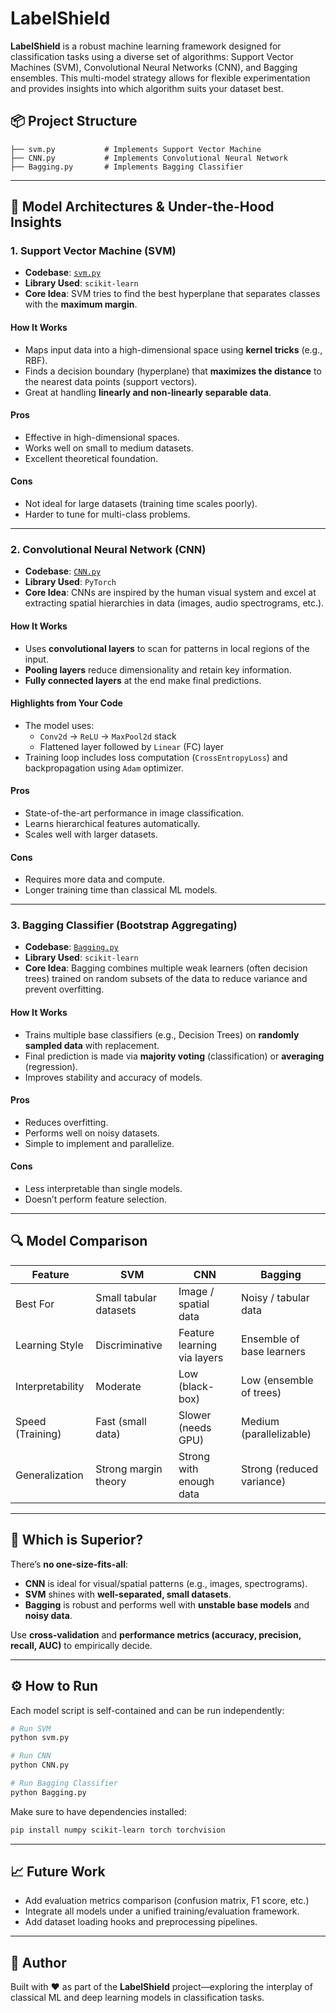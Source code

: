 
# LabelShield

**LabelShield** is a robust machine learning framework designed for classification tasks using a diverse set of algorithms: Support Vector Machines (SVM), Convolutional Neural Networks (CNN), and Bagging ensembles. This multi-model strategy allows for flexible experimentation and provides insights into which algorithm suits your dataset best.

## 📦 Project Structure

```
├── svm.py           # Implements Support Vector Machine
├── CNN.py           # Implements Convolutional Neural Network
├── Bagging.py       # Implements Bagging Classifier
```

---

## 🧠 Model Architectures & Under-the-Hood Insights

### 1. Support Vector Machine (SVM)

- **Codebase**: [`svm.py`](./svm.py)
- **Library Used**: `scikit-learn`
- **Core Idea**: SVM tries to find the best hyperplane that separates classes with the **maximum margin**.

#### How It Works
- Maps input data into a high-dimensional space using **kernel tricks** (e.g., RBF).
- Finds a decision boundary (hyperplane) that **maximizes the distance** to the nearest data points (support vectors).
- Great at handling **linearly and non-linearly separable data**.

#### Pros
- Effective in high-dimensional spaces.
- Works well on small to medium datasets.
- Excellent theoretical foundation.

#### Cons
- Not ideal for large datasets (training time scales poorly).
- Harder to tune for multi-class problems.

---

### 2. Convolutional Neural Network (CNN)

- **Codebase**: [`CNN.py`](./CNN.py)
- **Library Used**: `PyTorch`
- **Core Idea**: CNNs are inspired by the human visual system and excel at extracting spatial hierarchies in data (images, audio spectrograms, etc.).

#### How It Works
- Uses **convolutional layers** to scan for patterns in local regions of the input.
- **Pooling layers** reduce dimensionality and retain key information.
- **Fully connected layers** at the end make final predictions.

#### Highlights from Your Code
- The model uses:
  - `Conv2d` → `ReLU` → `MaxPool2d` stack
  - Flattened layer followed by `Linear` (FC) layer
- Training loop includes loss computation (`CrossEntropyLoss`) and backpropagation using `Adam` optimizer.

#### Pros
- State-of-the-art performance in image classification.
- Learns hierarchical features automatically.
- Scales well with larger datasets.

#### Cons
- Requires more data and compute.
- Longer training time than classical ML models.

---

### 3. Bagging Classifier (Bootstrap Aggregating)

- **Codebase**: [`Bagging.py`](./Bagging.py)
- **Library Used**: `scikit-learn`
- **Core Idea**: Bagging combines multiple weak learners (often decision trees) trained on random subsets of the data to reduce variance and prevent overfitting.

#### How It Works
- Trains multiple base classifiers (e.g., Decision Trees) on **randomly sampled data** with replacement.
- Final prediction is made via **majority voting** (classification) or **averaging** (regression).
- Improves stability and accuracy of models.

#### Pros
- Reduces overfitting.
- Performs well on noisy datasets.
- Simple to implement and parallelize.

#### Cons
- Less interpretable than single models.
- Doesn’t perform feature selection.

---

## 🔍 Model Comparison

| Feature                | SVM                      | CNN                             | Bagging                          |
|------------------------|--------------------------|----------------------------------|----------------------------------|
| Best For               | Small tabular datasets   | Image / spatial data            | Noisy / tabular data             |
| Learning Style         | Discriminative           | Feature learning via layers     | Ensemble of base learners        |
| Interpretability       | Moderate                 | Low (black-box)                 | Low (ensemble of trees)          |
| Speed (Training)       | Fast (small data)        | Slower (needs GPU)              | Medium (parallelizable)          |
| Generalization         | Strong margin theory     | Strong with enough data         | Strong (reduced variance)        |

---

## 🥇 Which is Superior?

There’s **no one-size-fits-all**:

- **CNN** is ideal for visual/spatial patterns (e.g., images, spectrograms).
- **SVM** shines with **well-separated, small datasets**.
- **Bagging** is robust and performs well with **unstable base models** and **noisy data**.

Use **cross-validation** and **performance metrics (accuracy, precision, recall, AUC)** to empirically decide.

---

## ⚙️ How to Run

Each model script is self-contained and can be run independently:

```bash
# Run SVM
python svm.py

# Run CNN
python CNN.py

# Run Bagging Classifier
python Bagging.py
```

Make sure to have dependencies installed:

```bash
pip install numpy scikit-learn torch torchvision
```

---

## 📈 Future Work

- Add evaluation metrics comparison (confusion matrix, F1 score, etc.)
- Integrate all models under a unified training/evaluation framework.
- Add dataset loading hooks and preprocessing pipelines.

---

## 🤖 Author

Built with ❤️ as part of the **LabelShield** project—exploring the interplay of classical ML and deep learning models in classification tasks.
